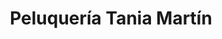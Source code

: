 ---
title: "Peluquería Tania Martín"
url: /santa-eulalia-del-campo/peluqueria-tania-martin/
shop: peluquería
---